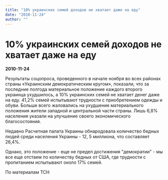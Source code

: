 ```yaml
---
title: "10% украинских семей доходов не хватает даже на еду"
date: "2010-11-24"
author: ""
---
```


# 10% украинских семей доходов не хватает даже на еду

**2010-11-24** 

Результаты соцопроса, проведенного в начале ноября во всех районах страны «Украинским демократическим кругом», показали, что за последние полгода материальное положение каждого второго украинца ухудшилось, а 10% украинских семей не хватает денег даже на еду. 41,2% семей испытывают трудности с приобретением одежды и обуви. Больше всего жаловались на ухудшение материального положения жители западной и центральной части страны. Лишь 6,8% населения указали на улучшение своего экономического благосостояния.

Недавно Расчетная палата Украины обнародовала количество бедных людей среди населения Украины - 12, 5 миллиона, что составляет 26,4%.

Однако, это положение - еще не предел достижения "демократии" - мы все еще отстаем по количеству бедных от США, где трудности с пропитанием испытывают около 17% семей.

По материалам ТСН